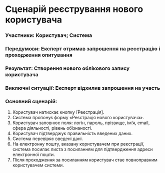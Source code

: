 # Сценарій реєстрування нового користувача

### Участники: Користувач; Система
### Передумови: Експерт отримав запрошення на реєстрацію і проходження опитування
### Результат: Створення нового облікового запису користувача
### Виключні ситуації: Експерт відхилив запрошення на участь

### Основний сценарій: 
1. Користувач натискає кнопку [Реєстрація].
2. Система пропонує форму «Реєстрація нового користувача».
3. Користувач заповнює поля:
логін, пароль, прізвище, ім’я, email, сфера діяльності, рівень обізнаності.
4. Користувач підтверджує правильність введених даних.
5. Система перевіряє введені дані.
6. На електронну пошту, вказану користувачем при реєстрації, система посилає листа з посиланням для підтвердження адреси електронної пошти.
7. Після проходження за посиланням користувач стає повноправним користувачем системи.
